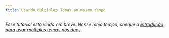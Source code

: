 ```yaml
---
title: Usando Múltiplos Temas ao mesmo tempo
---
```


_Esse tutorial está vindo em breve. Nesse meio tempo, cheque a [introdução para usar múltiplos temas nos docs](/docs/themes/using-multiple-gatsby-themes)._
